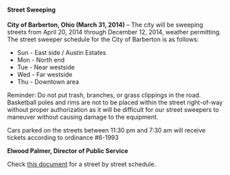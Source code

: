 #### Street Sweeping

**City of Barberton, Ohio (March 31, 2014)** – The city will be sweeping streets from April 20, 2014 through December 12, 2014, weather permitting. The street sweeper schedule for the City of Barberton is as follows:

 - Sun - East side / Austin Estates
 - Mon - North end
 - Tue - Near westside
 - Wed - Far westside
 - Thu - Downtown area
	
Reminder: Do not put trash, branches, or grass clippings in the road. Basketball poles and rims are not to be placed within the street right-of-way without proper authorization as it will be difficult for our street sweepers to maneuver without causing damage to the equipment.

Cars parked on the streets between 11:30 pm and 7:30 am will receive tickets according to ordinance #6-1993

**Elwood Palmer, Director of Public Service**

Check [this document](https://www.dropbox.com/s/8d9ipezzb7kpda2/Street%20Sweep%20Schedule.pdf) for a street by street schedule.